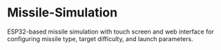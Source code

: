 # Missile-Simulation
ESP32-based missile simulation with touch screen and web interface for configuring missile type, target difficulty, and launch parameters.
